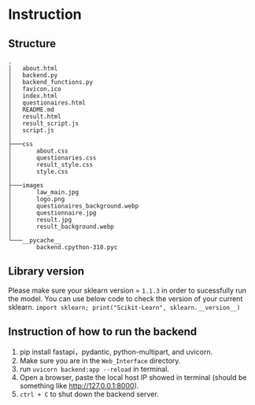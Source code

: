 # Instruction

## Structure

```
.
│   about.html
│   backend.py
│   backend_functions.py
│   favicon.ico
│   index.html
│   questionaires.html
│   README.md
│   result.html
│   result_script.js
│   script.js
│
├───css
│       about.css
│       questionaries.css
│       result_style.css
│       style.css
│
├───images
│       law_main.jpg
│       logo.png
│       questionaires_background.webp
│       questionnaire.jpg
│       result.jpg
│       result_background.webp
│
└───__pycache__
        backend.cpython-310.pyc
```

## Library version

Please make sure your sklearn version = `1.1.3` in order to sucessfully run the model.
You can use below code to check the version of your current sklearn.
`import sklearn; print("Scikit-Learn", sklearn.__version__)`

## Instruction of how to run the backend

1. pip install fastapi，pydantic, python-multipart, and uvicorn.
2. Make sure you are in the `Web_Interface` directory.
3. run `uvicorn backend:app --reload` in terminal.
4. Open a browser, paste the local host IP showed in terminal (should be something like http://127.0.0.1:8000).
5. `ctrl + C` to shut down the backend server.